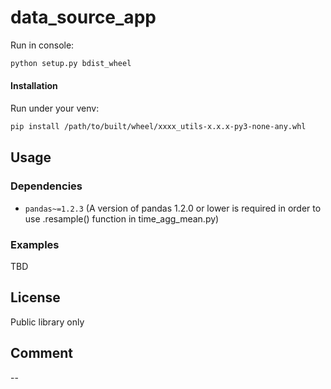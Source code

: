 # data_source_app

Run in console:
```bash
python setup.py bdist_wheel
```

#### Installation
Run under your venv:
```bash
pip install /path/to/built/wheel/xxxx_utils-x.x.x-py3-none-any.whl
```

## Usage
### Dependencies
- `pandas~=1.2.3` (A version of pandas 1.2.0 or lower is required in order to use .resample() function in time_agg_mean.py)
 
### Examples
TBD

## License
Public library only  

## Comment
--
